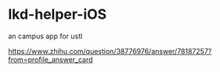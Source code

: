 # lkd-helper-iOS
an campus app for ustl

https://www.zhihu.com/question/38776976/answer/78187257?from=profile_answer_card
